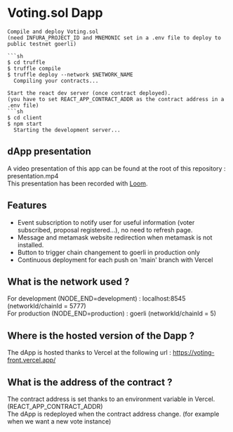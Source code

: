 # Voting.sol Dapp

```
Compile and deploy Voting.sol
(need INFURA_PROJECT_ID and MNEMONIC set in a .env file to deploy to public testnet goerli)

```sh
$ cd truffle
$ truffle compile 
$ truffle deploy --network $NETWORK_NAME
  Compiling your contracts...
```



```
Start the react dev server (once contract deployed).
(you have to set REACT_APP_CONTRACT_ADDR as the contract address in a .env file)
```sh
$ cd client
$ npm start
  Starting the development server...
```
## dApp presentation
A video presentation of this app can be found at the root of this repository : presentation.mp4 <br>
This presentation has been recorded with [Loom](https://www.loom.com/).

## Features
- Event subscription to notify user for useful information (voter subscribed, proposal registered...), no need to refresh page.
- Message and metamask website redirection when metamask is not installed.
- Button to trigger chain changement to goerli in production only
- Continuous deployment for each push on 'main' branch with Vercel


## What is the network used ?
For development (NODE_END=development) : localhost:8545 (networkId/chainId = 5777) <br>
For production (NODE_END=production) : goerli (networkId/chainId = 5)

## Where is the hosted version of the Dapp ?
The dApp is hosted thanks to Vercel at the following url : https://voting-front.vercel.app/

## What is the address of the contract ?
The contract address is set thanks to an environment variable in Vercel. (REACT_APP_CONTRACT_ADDR)<br>
The dApp is redeployed when the contract address change. (for example when we want a new vote instance)
